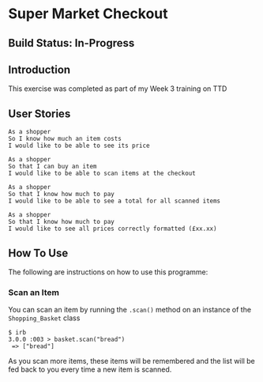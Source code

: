 # Super Market Checkout

## Build Status: In-Progress

## Introduction
This exercise was completed as part of my Week 3 training on TTD

## User Stories
```
As a shopper
So I know how much an item costs
I would like to be able to see its price

As a shopper
So that I can buy an item
I would like to be able to scan items at the checkout

As a shopper
So that I know how much to pay
I would like to be able to see a total for all scanned items

As a shopper
So that I know how much to pay
I would like to see all prices correctly formatted (£xx.xx)
```

## How To Use
The following are instructions on how to use this programme:
### Scan an Item
You can scan an item by running the `.scan()` method on an instance of the `Shopping_Basket` class
```
$ irb
3.0.0 :003 > basket.scan("bread")
 => ["bread"] 
```
As you scan more items, these items will be remembered and the list will be fed back to you every time a new item is scanned.